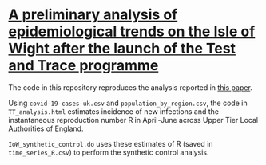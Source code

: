 # [A preliminary analysis of epidemiological trends on the Isle of Wight after the launch of the Test and Trace programme](https://www.medrxiv.org/content/10.1101/2020.07.12.20151753v1.article-info)
 
The code in this repository reproduces the analysis reported in [this paper](https://www.medrxiv.org/content/10.1101/2020.07.12.20151753v1.article-info).

Using `covid-19-cases-uk.csv` and `population_by_region.csv`, the code in `TT_analysis.html` estimates incidence of new infections and the instantaneous reproduction number R in April-June across Upper Tier Local Authorities of England.

`IoW_synthetic_control.do` uses these estimates of R (saved in `time_series_R.csv`) to perform the synthetic control analysis.